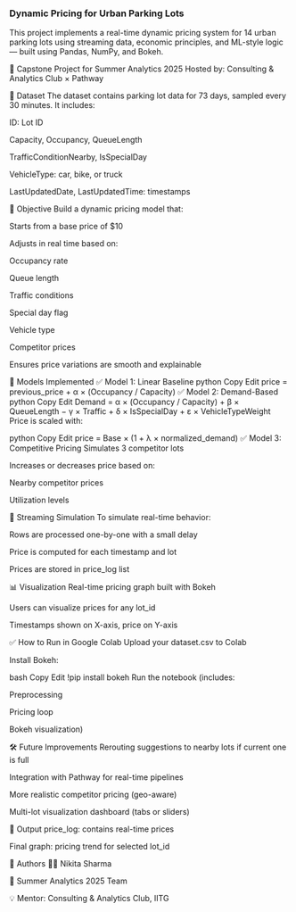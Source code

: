 ### Dynamic Pricing for Urban Parking Lots
This project implements a real-time dynamic pricing system for 14 urban parking lots using streaming data, economic principles, and ML-style logic — built using Pandas, NumPy, and Bokeh.

📌 Capstone Project for Summer Analytics 2025
Hosted by: Consulting & Analytics Club × Pathway

📁 Dataset
The dataset contains parking lot data for 73 days, sampled every 30 minutes. It includes:

ID: Lot ID

Capacity, Occupancy, QueueLength

TrafficConditionNearby, IsSpecialDay

VehicleType: car, bike, or truck

LastUpdatedDate, LastUpdatedTime: timestamps

🎯 Objective
Build a dynamic pricing model that:

Starts from a base price of $10

Adjusts in real time based on:

Occupancy rate

Queue length

Traffic conditions

Special day flag

Vehicle type

Competitor prices

Ensures price variations are smooth and explainable

🧠 Models Implemented
✅ Model 1: Linear Baseline
python
Copy
Edit
price = previous_price + α × (Occupancy / Capacity)
✅ Model 2: Demand-Based
python
Copy
Edit
Demand = α × (Occupancy / Capacity) + β × QueueLength − γ × Traffic + δ × IsSpecialDay + ε × VehicleTypeWeight
Price is scaled with:

python
Copy
Edit
price = Base × (1 + λ × normalized_demand)
✅ Model 3: Competitive Pricing
Simulates 3 competitor lots

Increases or decreases price based on:

Nearby competitor prices

Utilization levels

🔁 Streaming Simulation
To simulate real-time behavior:

Rows are processed one-by-one with a small delay

Price is computed for each timestamp and lot

Prices are stored in price_log list

📊 Visualization
Real-time pricing graph built with Bokeh

Users can visualize prices for any lot_id

Timestamps shown on X-axis, price on Y-axis

✅ How to Run in Google Colab
Upload your dataset.csv to Colab

Install Bokeh:

bash
Copy
Edit
!pip install bokeh
Run the notebook (includes:

Preprocessing

Pricing loop

Bokeh visualization)

🛠 Future Improvements
Rerouting suggestions to nearby lots if current one is full

Integration with Pathway for real-time pipelines

More realistic competitor pricing (geo-aware)

Multi-lot visualization dashboard (tabs or sliders)

📂 Output
price_log: contains real-time prices

Final graph: pricing trend for selected lot_id

📌 Authors
👩‍💻 Nikita Sharma

🧠 Summer Analytics 2025 Team

💡 Mentor: Consulting & Analytics Club, IITG

